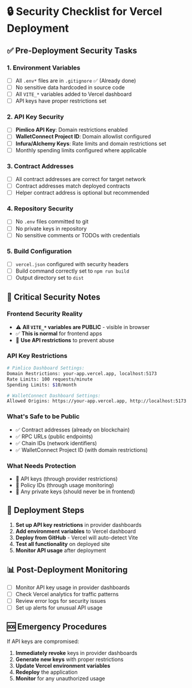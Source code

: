 # 🔒 Security Checklist for Vercel Deployment

## ✅ Pre-Deployment Security Tasks

### **1. Environment Variables**
- [ ] All `.env*` files are in `.gitignore` ✅ (Already done)
- [ ] No sensitive data hardcoded in source code
- [ ] All `VITE_*` variables added to Vercel dashboard
- [ ] API keys have proper restrictions set

### **2. API Key Security**
- [ ] **Pimlico API Key**: Domain restrictions enabled
- [ ] **WalletConnect Project ID**: Domain allowlist configured
- [ ] **Infura/Alchemy Keys**: Rate limits and domain restrictions set
- [ ] Monthly spending limits configured where applicable

### **3. Contract Addresses**
- [ ] All contract addresses are correct for target network
- [ ] Contract addresses match deployed contracts
- [ ] Helper contract address is optional but recommended

### **4. Repository Security**
- [ ] No `.env` files committed to git
- [ ] No private keys in repository
- [ ] No sensitive comments or TODOs with credentials

### **5. Build Configuration**
- [ ] `vercel.json` configured with security headers
- [ ] Build command correctly set to `npm run build`
- [ ] Output directory set to `dist`

## 🚨 Critical Security Notes

### **Frontend Security Reality**
- ⚠️ **All `VITE_*` variables are PUBLIC** - visible in browser
- ✅ **This is normal** for frontend apps
- 🔐 **Use API restrictions** to prevent abuse

### **API Key Restrictions**
```bash
# Pimlico Dashboard Settings:
Domain Restrictions: your-app.vercel.app, localhost:5173
Rate Limits: 100 requests/minute
Spending Limits: $10/month

# WalletConnect Dashboard Settings:
Allowed Origins: https://your-app.vercel.app, http://localhost:5173
```

### **What's Safe to be Public**
- ✅ Contract addresses (already on blockchain)
- ✅ RPC URLs (public endpoints)
- ✅ Chain IDs (network identifiers)
- ✅ WalletConnect Project ID (with domain restrictions)

### **What Needs Protection**
- 🔐 API keys (through provider restrictions)
- 🔐 Policy IDs (through usage monitoring)
- 🔐 Any private keys (should never be in frontend)

## 🚀 Deployment Steps

1. **Set up API key restrictions** in provider dashboards
2. **Add environment variables** to Vercel dashboard
3. **Deploy from GitHub** - Vercel will auto-detect Vite
4. **Test all functionality** on deployed site
5. **Monitor API usage** after deployment

## 📊 Post-Deployment Monitoring

- [ ] Monitor API key usage in provider dashboards
- [ ] Check Vercel analytics for traffic patterns
- [ ] Review error logs for security issues
- [ ] Set up alerts for unusual API usage

## 🆘 Emergency Procedures

If API keys are compromised:
1. **Immediately revoke** keys in provider dashboards
2. **Generate new keys** with proper restrictions
3. **Update Vercel environment variables**
4. **Redeploy** the application
5. **Monitor** for any unauthorized usage 